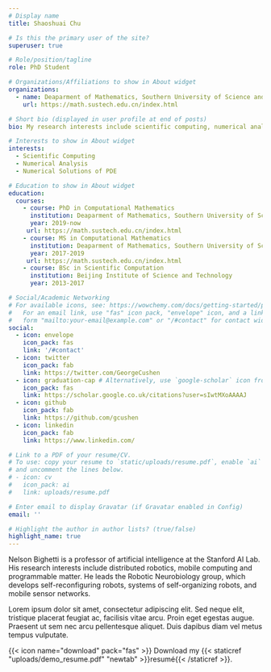 ```yaml
---
# Display name
title: Shaoshuai Chu

# Is this the primary user of the site?
superuser: true

# Role/position/tagline
role: PhD Student

# Organizations/Affiliations to show in About widget
organizations:
  - name: Deaparment of Mathematics, Southern University of Science and Technology
    url: https://math.sustech.edu.cn/index.html

# Short bio (displayed in user profile at end of posts)
bio: My research interests include scientific computing, numerical analysis and numerical solutions of PDE.

# Interests to show in About widget
interests:
  - Scientific Computing
  - Numerical Analysis
  - Numerical Solutions of PDE

# Education to show in About widget
education:
  courses:
    - course: PhD in Computational Mathematics
      institution: Deaparment of Mathematics, Southern University of Science and Technology
      year: 2019-now
     url: https://math.sustech.edu.cn/index.html
    - course: MS in Computational Mathematics
      institution: Deaparment of Mathematics, Southern University of Science and Technology \& Harbin Institute of Technology
      year: 2017-2019
     url: https://math.sustech.edu.cn/index.html
    - course: BSc in Scientific Computation
      institution: Beijing Institute of Science and Technology
      year: 2013-2017

# Social/Academic Networking
# For available icons, see: https://wowchemy.com/docs/getting-started/page-builder/#icons
#   For an email link, use "fas" icon pack, "envelope" icon, and a link in the
#   form "mailto:your-email@example.com" or "/#contact" for contact widget.
social:
  - icon: envelope
    icon_pack: fas
    link: '/#contact'
  - icon: twitter
    icon_pack: fab
    link: https://twitter.com/GeorgeCushen
  - icon: graduation-cap # Alternatively, use `google-scholar` icon from `ai` icon pack
    icon_pack: fas
    link: https://scholar.google.co.uk/citations?user=sIwtMXoAAAAJ
  - icon: github
    icon_pack: fab
    link: https://github.com/gcushen
  - icon: linkedin
    icon_pack: fab
    link: https://www.linkedin.com/

# Link to a PDF of your resume/CV.
# To use: copy your resume to `static/uploads/resume.pdf`, enable `ai` icons in `params.toml`,
# and uncomment the lines below.
# - icon: cv
#   icon_pack: ai
#   link: uploads/resume.pdf

# Enter email to display Gravatar (if Gravatar enabled in Config)
email: ''

# Highlight the author in author lists? (true/false)
highlight_name: true
---
```


Nelson Bighetti is a professor of artificial intelligence at the Stanford AI Lab. His research interests include distributed robotics, mobile computing and programmable matter. He leads the Robotic Neurobiology group, which develops self-reconfiguring robots, systems of self-organizing robots, and mobile sensor networks.

Lorem ipsum dolor sit amet, consectetur adipiscing elit. Sed neque elit, tristique placerat feugiat ac, facilisis vitae arcu. Proin eget egestas augue. Praesent ut sem nec arcu pellentesque aliquet. Duis dapibus diam vel metus tempus vulputate.

{{< icon name="download" pack="fas" >}} Download my {{< staticref "uploads/demo_resume.pdf" "newtab" >}}resumé{{< /staticref >}}.
